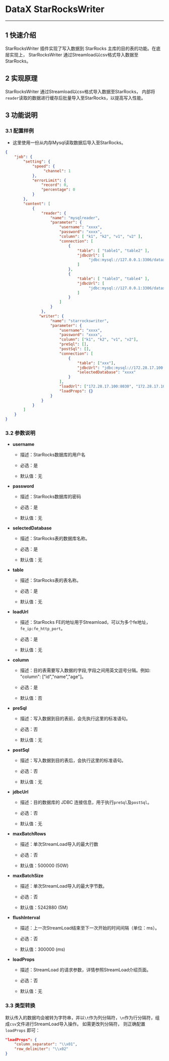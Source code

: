 # DataX StarRocksWriter


---


## 1 快速介绍

StarRocksWriter 插件实现了写入数据到 StarRocks 主库的目的表的功能。在底层实现上， StarRocksWriter 通过Streamload以csv格式导入数据至StarRocks。


## 2 实现原理

 StarRocksWriter 通过Streamload以csv格式导入数据至StarRocks， 内部将`reader`读取的数据进行缓存后批量导入至StarRocks，以提高写入性能。


## 3 功能说明

### 3.1 配置样例

* 这里使用一份从内存Mysql读取数据后导入至StarRocks。

```json
{
    "job": {
        "setting": {
            "speed": {
                 "channel": 1
            },
            "errorLimit": {
                "record": 0,
                "percentage": 0
            }
        },
        "content": [
            {
                "reader": {
                    "name": "mysqlreader",
                    "parameter": {
                        "username": "xxxx",
                        "password": "xxxx",
                        "column": [ "k1", "k2", "v1", "v2" ],
                        "connection": [
                            {
                                "table": [ "table1", "table2" ],
                                "jdbcUrl": [
                                     "jdbc:mysql://127.0.0.1:3306/datax_test1"
                                ]
                            },
                            {
                                "table": [ "table3", "table4" ],
                                "jdbcUrl": [
                                     "jdbc:mysql://127.0.0.1:3306/datax_test2"
                                ]
                            }
                        ]
                    }
                },
               "writer": {
                    "name": "starrockswriter",
                    "parameter": {
                        "username": "xxxx",
                        "password": "xxxx",
                        "column": ["k1", "k2", "v1", "v2"],
                        "preSql": [],
                        "postSql": [], 
						"connection": [
							{
								"table": ["xxx"],
								"jdbcUrl": "jdbc:mysql://172.28.17.100:9030/",
								"selectedDatabase": "xxxx"
							}
						],
                        "loadUrl": ["172.28.17.100:8030", "172.28.17.100:8030"],
                        "loadProps": {}
                    }
                }
            }
        ]
    }
}

```


### 3.2 参数说明

* **username**

	* 描述：StarRocks数据库的用户名 <br />

	* 必选：是 <br />

	* 默认值：无 <br />

* **password**

	* 描述：StarRocks数据库的密码 <br />

	* 必选：是 <br />

	* 默认值：无 <br />

* **selectedDatabase**

	* 描述：StarRocks表的数据库名称。

	* 必选：是 <br />

	* 默认值：无 <br />

* **table**

	* 描述：StarRocks表的表名称。

	* 必选：是 <br />

	* 默认值：无 <br />

* **loadUrl**

	* 描述：StarRocks FE的地址用于Streamload，可以为多个fe地址，`fe_ip:fe_http_port`。

	* 必选：是 <br />

	* 默认值：无 <br />

* **column**

	* 描述：目的表需要写入数据的字段,字段之间用英文逗号分隔。例如: "column": ["id","name","age"]。

	* 必选：是 <br />

	* 默认值：否 <br />

* **preSql**

	* 描述：写入数据到目的表前，会先执行这里的标准语句。 <br />

	* 必选：否 <br />

	* 默认值：无 <br />

* **postSql**

	* 描述：写入数据到目的表后，会执行这里的标准语句。 <br />

	* 必选：否 <br />

	* 默认值：无 <br />

* **jdbcUrl**

	* 描述：目的数据库的 JDBC 连接信息，用于执行`preSql`及`postSql`。 <br />

 	* 必选：否 <br />

	* 默认值：无 <br />

* **maxBatchRows**

	* 描述：单次StreamLoad导入的最大行数 <br />

 	* 必选：否 <br />

	* 默认值：500000 (50W) <br />

* **maxBatchSize**

	* 描述：单次StreamLoad导入的最大字节数。 <br />

 	* 必选：否 <br />

	* 默认值：5242880 (5M)

* **flushInterval**

	* 描述：上一次StreamLoad结束至下一次开始的时间间隔（单位：ms）。 <br />

 	* 必选：否 <br />

	* 默认值：300000 (ms)

* **loadProps**

	* 描述：StreamLoad 的请求参数，详情参照StreamLoad介绍页面。 <br />

 	* 必选：否 <br />

	* 默认值：无 <br />


### 3.3 类型转换

默认传入的数据均会被转为字符串，并以`\t`作为列分隔符，`\n`作为行分隔符，组成`csv`文件进行StreamLoad导入操作。
如需更改列分隔符， 则正确配置 `loadProps` 即可：
```json
"loadProps": {
    "column_separator": "\\x01",
    "row_delimiter": "\\x02"
}
```